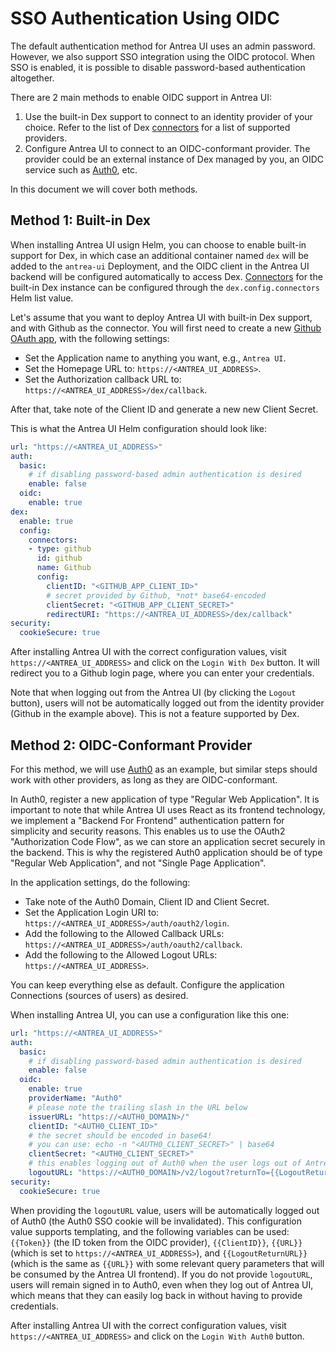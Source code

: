 # SSO Authentication Using OIDC

The default authentication method for Antrea UI uses an admin password. However,
we also support SSO integration using the OIDC protocol. When SSO is enabled, it
is possible to disable password-based authentication altogether.

There are 2 main methods to enable OIDC support in Antrea UI:

1. Use the built-in Dex support to connect to an identity provider of your
   choice. Refer to the list of Dex [connectors](https://dexidp.io/docs/connectors/)
   for a list of supported providers.
2. Configure Antrea UI to connect to an OIDC-conformant provider. The provider
   could be an external instance of Dex managed by you, an OIDC service such as
   [Auth0](https://auth0.com/), etc.

In this document we will cover both methods.

## Method 1: Built-in Dex

When installing Antrea UI usign Helm, you can choose to enable built-in support
for Dex, in which case an additional container named `dex` will be added to the
`antrea-ui` Deployment, and the OIDC client in the Antrea UI backend will be
configured automatically to access Dex.
[Connectors](https://dexidp.io/docs/connectors/) for the built-in Dex instance
can be configured through the `dex.config.connectors` Helm list value.

Let's assume that you want to deploy Antrea UI with built-in Dex support, and
with Github as the connector. You will first need to create a new
[Github OAuth app](https://docs.github.com/en/apps/oauth-apps/building-oauth-apps/creating-an-oauth-app),
with the following settings:

* Set the Application name to anything you want, e.g., `Antrea UI`.
* Set the Homepage URL to: `https://<ANTREA_UI_ADDRESS>`.
* Set the Authorization callback URL to: `https://<ANTREA_UI_ADDRESS>/dex/callback`.

After that, take note of the Client ID and generate a new new Client Secret.

This is what the Antrea UI Helm configuration should look like:

```yaml
url: "https://<ANTREA_UI_ADDRESS>"
auth:
  basic:
    # if disabling password-based admin authentication is desired
    enable: false
  oidc:
    enable: true
dex:
  enable: true
  config:
    connectors:
    - type: github
      id: github
      name: Github
      config:
        clientID: "<GITHUB_APP_CLIENT_ID>"
        # secret provided by Github, *not* base64-encoded
        clientSecret: "<GITHUB_APP_CLIENT_SECRET>"
        redirectURI: "https://<ANTREA_UI_ADDRESS>/dex/callback"
security:
  cookieSecure: true
```

After installing Antrea UI with the correct configuration values, visit
`https://<ANTREA_UI_ADDRESS>` and click on the `Login With Dex` button. It will
redirect you to a Github login page, where you can enter your credentials.

Note that when logging out from the Antrea UI (by clicking the `Logout` button),
users will not be automatically logged out from the identity provider (Github in
the example above). This is not a feature supported by Dex.

## Method 2: OIDC-Conformant Provider

For this method, we will use [Auth0](https://auth0.com/) as an example, but
similar steps should work with other providers, as long as they are
OIDC-conformant.

In Auth0, register a new application of type "Regular Web Application". It is
important to note that while Antrea UI uses React as its frontend technology, we
implement a "Backend For Frontend" authentication pattern for simplicity and
security reasons. This enables us to use the OAuth2 "Authorization Code Flow",
as we can store an application secret securely in the backend. This is why the
registered Auth0 application should be of type "Regular Web Application", and
not "Single Page Application".

In the application settings, do the following:

* Take note of the Auth0 Domain, Client ID and Client Secret.
* Set the Application Login URI to: `https://<ANTREA_UI_ADDRESS>/auth/oauth2/login`.
* Add the following to the Allowed Callback URLs: `https://<ANTREA_UI_ADDRESS>/auth/oauth2/callback`.
* Add the following to the Allowed Logout URLs: `https://<ANTREA_UI_ADDRESS>`.

You can keep everything else as default. Configure the application Connections
(sources of users) as desired.

When installing Antrea UI, you can use a configuration like this one:

```yaml
url: "https://<ANTREA_UI_ADDRESS>"
auth:
  basic:
    # if disabling password-based admin authentication is desired
    enable: false
  oidc:
    enable: true
    providerName: "Auth0"
    # please note the trailing slash in the URL below
    issuerURL: "https://<AUTH0_DOMAIN>/"
    clientID: "<AUTH0_CLIENT_ID>"
    # the secret should be encoded in base64!
    # you can use: echo -n "<AUTH0_CLIENT_SECRET>" | base64
    clientSecret: "<AUTH0_CLIENT_SECRET>"
    # this enables logging out of Auth0 when the user logs out of Antrea UI
    logoutURL: "https://<AUTH0_DOMAIN>/v2/logout?returnTo={{LogoutReturnURL}}&client_id={{ClientID}}"
security:
  cookieSecure: true
```

When providing the `logoutURL` value, users will be automatically logged out of
Auth0 (the Auth0 SSO cookie will be invalidated). This configuration value
supports templating, and the following variables can be used: `{{Token}}` (the
ID token from the OIDC provider), `{{ClientID}}`, `{{URL}}` (which is set to
`https://<ANTREA_UI_ADDRESS>`), and `{{LogoutReturnURL}}` (which is the same as
`{{URL}}` with some relevant query parameters that will be consumed by the
Antrea UI frontend). If you do not provide `logoutURL`, users will remain signed
in to Auth0, even when they log out of Antrea UI, which means that they can
easily log back in without having to provide credentials.

After installing Antrea UI with the correct configuration values, visit
`https://<ANTREA_UI_ADDRESS>` and click on the `Login With Auth0` button.
